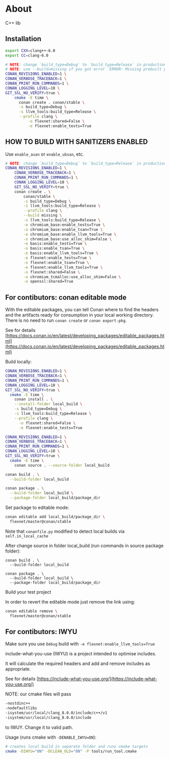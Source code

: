 # About

C++ lib

## Installation

```bash
export CXX=clang++-6.0
export CC=clang-6.0

# NOTE: change `build_type=Debug` to `build_type=Release` in production
# NOTE: use --build=missing if you got error `ERROR: Missing prebuilt package`
CONAN_REVISIONS_ENABLED=1 \
CONAN_VERBOSE_TRACEBACK=1 \
CONAN_PRINT_RUN_COMMANDS=1 \
CONAN_LOGGING_LEVEL=10 \
GIT_SSL_NO_VERIFY=true \
    cmake -E time \
      conan create . conan/stable \
      -s build_type=Debug \
      -s llvm_tools:build_type=Release \
      --profile clang \
          -o flexnet:shared=False \
          -e flexnet:enable_tests=True
```

## HOW TO BUILD WITH SANITIZERS ENABLED

Use `enable_asan` or `enable_ubsan`, etc.

```bash
# NOTE: change `build_type=Debug` to `build_type=Release` in production
CONAN_REVISIONS_ENABLED=1 \
    CONAN_VERBOSE_TRACEBACK=1 \
    CONAN_PRINT_RUN_COMMANDS=1 \
    CONAN_LOGGING_LEVEL=10 \
    GIT_SSL_NO_VERIFY=true \
    conan create . \
        conan/stable \
        -s build_type=Debug \
        -s llvm_tools:build_type=Release \
        --profile clang \
        --build missing \
        -s llvm_tools:build_type=Release \
        -e chromium_base:enable_tests=True \
        -o chromium_base:enable_tsan=True \
        -e chromium_base:enable_llvm_tools=True \
        -o chromium_base:use_alloc_shim=False \
        -e basis:enable_tests=True \
        -o basis:enable_tsan=True \
        -e basis:enable_llvm_tools=True \
        -e flexnet:enable_tests=True \
        -o flexnet:enable_tsan=True \
        -e flexnet:enable_llvm_tools=True \
        -o flexnet:shared=False \
        -o chromium_tcmalloc:use_alloc_shim=False \
        -o openssl:shared=True
```

## For contibutors: conan editable mode

With the editable packages, you can tell Conan where to find the headers and the artifacts ready for consumption in your local working directory.
There is no need to run `conan create` or `conan export-pkg`.

See for details [https://docs.conan.io/en/latest/developing_packages/editable_packages.html](https://docs.conan.io/en/latest/developing_packages/editable_packages.html)

Build locally:

```bash
CONAN_REVISIONS_ENABLED=1 \
CONAN_VERBOSE_TRACEBACK=1 \
CONAN_PRINT_RUN_COMMANDS=1 \
CONAN_LOGGING_LEVEL=10 \
GIT_SSL_NO_VERIFY=true \
  cmake -E time \
    conan install . \
    --install-folder local_build \
    -s build_type=Debug \
    -s llvm_tools:build_type=Release \
    --profile clang \
      -o flexnet:shared=False \
      -e flexnet:enable_tests=True

CONAN_REVISIONS_ENABLED=1 \
CONAN_VERBOSE_TRACEBACK=1 \
CONAN_PRINT_RUN_COMMANDS=1 \
CONAN_LOGGING_LEVEL=10 \
GIT_SSL_NO_VERIFY=true \
  cmake -E time \
    conan source . --source-folder local_build

conan build . \
  --build-folder local_build

conan package . \
  --build-folder local_build \
  --package-folder local_build/package_dir
```

Set package to editable mode:

```bash
conan editable add local_build/package_dir \
  flexnet/master@conan/stable
```

Note that `conanfile.py` modified to detect local builds via `self.in_local_cache`

After change source in folder local_build (run commands in source package folder):

```
conan build . \
  --build-folder local_build

conan package . \
  --build-folder local_build \
  --package-folder local_build/package_dir
```

Build your test project

In order to revert the editable mode just remove the link using:

```bash
conan editable remove \
  flexnet/master@conan/stable
```

## For contibutors: IWYU

Make sure you use `Debug` build with `-e flexnet:enable_llvm_tools=True`

include-what-you-use (IWYU) is a project intended to optimise includes.

It will calculate the required headers and add and remove includes as appropriate.

See for details [https://include-what-you-use.org/](https://include-what-you-use.org/)

NOTE: our cmake files will pass

```bash
-nostdinc++
-nodefaultlibs
-isystem/usr/local/clang_8.0.0/include/c++/v1
-isystem/usr/local/clang_8.0.0/include
```

to IWUY. Change it to valid path.

Usage (runs cmake with `-DENABLE_IWYU=ON`):

```bash
# creates local build in separate folder and runs cmake targets
cmake -DIWYU="ON" -DCLEAN_OLD="ON" -P tools/run_tool.cmake
```
